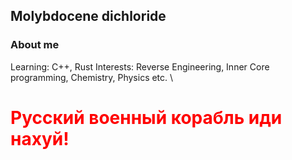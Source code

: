## Molybdocene dichloride
### About me
Learning: C++, Rust
Interests: Reverse&nbsp;Engineering, Inner&nbsp;Core programming, Chemistry, Physics etc.
\
# <span style="color:red; font-weight: bold;">Русский военный корабль иди нахуй!</span>
